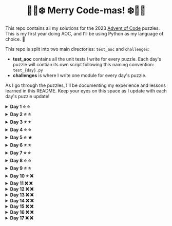 <h1 style="text-align: center;"> 🎅🎄❄️ Merry Code-mas! ❄️🎄🎅</h3>

<p>This repo contains all my solutions for the 2023 <a href=https://adventofcode.com/2023>Advent of Code</a> puzzles. This is my first year doing AOC, and I'll be using Python as my language of choice. 🐍</p>

<p>This repo is split into two main directories: <code>test_aoc</code> and <code>challenges</code>:</p>
<ul>
<li><strong>test_aoc</strong> contains all the unit tests I write for every puzzle. Each day's puzzle will contian its own script following this naming convention: <code>test_{day}.py</code></li>
<li><strong>challenges</strong> is where I write one module for every day's puzzle.</li>
</ul>

<p>As I go through the puzzles, I'll be documenting my experience and lessons learned in this README. Keep your eyes on this space as I update with each day's puzzle update!</p>

<details>
<summary>
<strong>Day 1 ⭐ ⭐</strong>
</summary>
<p></p>
<p><strong> Part 1:</strong> Started out strong for part 1 of this puzzle! I coded my tests and functions, then got the right answer on my first attempt. My strategy was to iterate over each string both forwards and backwards simultaneously and record the first encountered number. This worked perfectly. What a great beginning to AOC! I'm sure part 2 will be just as easy, fun, and fulfilling...</p>
<p><strong>Part 2:</strong> <em>"Oh look at that! Some of the numbers are spelled out as words. No worries, <code>string.replace()</code> to the rescue! Perfect, all my tests are passing. Time to submit my answer and get my second star..."</em>
<ol>
<li><strong>First attempt</strong>: I map all the words to digits and naively use <code>str.replace()</code> to modify the string before reusing my funtion for part 1. Submission failed. I do some searching and realize it's due to edge cases in the input ("oneight", "sevenine", etc)</li>
<li><strong>Second attempt</strong>: Okay, so <code>str.replace()</code> is a bust. Let's use <code>str.find()</code> to get the index of the words and amend the strings this way. I add the digit to the beginning of the word in the string, but this doesn't fix all the issues (think "on8eight" or "seve9nine"). Failed again.</li>
<li><strong>Third attempt</strong>: That's an easy fix! I rework the function to insert the digit inside the existing word so that I catch everything ("o1ne8ight", "s7even9ine"). Submission still failing!? I'm start to unravel. Time for a break before I come back to reassess.</li>
<li><strong>Fourth attempt</strong>: Turns out I didn't account for the fact that <code>str.find()</code> only finds the first instance of a word and doesn't keep finding. I set up a <code>while</code> loop to continue finding all instances of a word, so if a word is repeated ("twotwo"), both of them get a digit ("t2wot2wo"). FINALLY, I've clawed my way to that second star. </li>
</ol></p>
<p>So I finish the first day of AOC feeling a mix of relief and pride at having completed the puzzle (along with a hefty dose of embarassment for how long it took; have I really become this rusty at Python?). The main lesson learned? <strong>Think harder about my tests</strong>. I defintiely did not cover enough edge cases before trying to submit my part 2 solutions. Anxiously awaiting day 2's puzzle with some slight trepidation now...</p>
</details>

<details>
<summary>
<strong>Day 2 ⭐ ⭐</strong>
</summary>
<p></p>
<p><strong>Part 1:</strong> I'm up early today (like, really early). Early enough to start today's puzzle as soon as it's released. Let's do this! After reading the instructions and peeking at the input data, I breath a sigh of relief. This is looking a bit easier compared to yesterday's wonky-words-number-nonsense. </p>
<p>I write my tests and my code. I'm using a dictionary to map the colors to the limits provided in the instructions, and I parse the input data into lists. I go over each list and compare the values with the mapped limits and calcualte the count of possible games. Everything looks good and I submit my answer... oh dear, I've already failed my first submission.</p>
<p>I take another look at the instructions. Whoops! I've calculated the <em>count of games</em>, but the puzzle instruction is asking for the <em>sum of the game IDs</em> (sigh). I'm up too early and am too tired; I didn't read through all the instructions... After some reworking of my dictionary keys (*cough* and my unit tests *cough*), my second submission is successful. Phew!</p>
<p><strong>Part 2:</strong> Finding the lowest possible values in the games for each color is easy enough to solve (after <em>triple checking</em> the instructions for part 2). I set about finding the highest value in my lists from part 1. Once I have a dicitonary for each color containing the numbers, I code another function to multiply the three numbers together. I apply these functions to the entire input list and sum the products. Success!</p>
<p>Day 2 is done and dusted. What did I learn today? <strong>Read the instructions</strong>! And maybe have a coffee before trying to start coding at 5:00 AM. Also, don't forget to <strong>read the instructions</strong>!</p>
</details>

<details>
<summary>
<strong>Day  3 ⭐ ⭐</strong>
</summary>
<p></p>
<p><strong>Part 1:</strong> Today's puzzle was a tough one, and we're only on day 3! I spent far too much time trying to figure this out and had to walk away and come back multiple times to avoid giving up entirely.</p>
<p>My first idea was to create a dictionary containing each line with the row index as the key. I then wrote some for loops to search the sides, above, and below numbers. I encountered a lot of issues with indices being out of range (<em>literal</em> edge cases). After a failed first submission, I change strategy: extract a list of numbers from the line first. Then I find the index of each number. I expand the search field from that index to include left, right, above, and below. I also have to figure how to deal with edge cases again. I fail submission yet again.
</p>
<p>Turns out there's a problem is with <code>str.find()</code> (have I not learned my lesson in day 1?) I check for duplicates in the number list and work around the issue using <code>str.rfind()</code>. And my submission fails <em>again</em>! Time to step away from the computer and going out for a bit.
</p>
<p> I'm back from brunch and a bit more motivated. I've decided to scrap everything and start over, working with numpy this time. I split every character out into a list. This is used to create a numpy array (I've also added a row of padding along all the sides; edge cases no more!). I write a function to create a "window" surrounding each number. Once all the windows are created, I flatten each array and look for any punctuation. Finally succeeded on this one! Though I'm dreading part 2 now.</p>
<p><strong>Part 2:</strong> At this point in the day. My brain is fried. I try working with my existing code to come up with an easy solution, but it's getting late and I think I've sacrificed enough of my sunday to AOC.</p>
<p>After several feeble attemps with no tangible results. I go searching in the AOC subreddit for inspration. I find another python solution and cobble it into my module. If the main reason for doing AOC is to learn, I think part of that process is learning to read and implement other people's code as well. You can't always have all the answers! Here's to hoping for a more relaxed Monday puzzle.</p>
</details>

<details>
<summary>
<strong>Day 4 ⭐ ⭐</strong>
</summary>
<p></p>
<p><strong>Part 1:</strong> I didn't have too much trouble coding today's part 1. A nice change from yesterday. To parse the input data, I split the strings into a dictionary. Each key, value pair has the card as a key and a tuple with 3 items (winners, numbers, point value) as the value.</p>
<p> I loop over each set of numbers, and then nest another loop to check for the winners. If the difference between the number and the winning value is 0, it's a match and I update the point value accordingly. All that's left now is to sum all the point values from the tuples as I check all the cards. Voilà! Part 1 done.</p>
<p><strong>Part 2:</strong> It turns out we win more cards for all winning cards. <em>Great</em>. I increase the tuple to include more parameters (5 altogether, adding the match count and number of cards). I run two more loops through the cards: one loop to update matches, and one loop to update copies. This takes a while to run, but is works, so I'll take the win.</p>
</details>

<details>
<summary>
<strong>Day 5 ⭐ ★</strong>
</summary>
<p></p>
<p><strong>Part 1:</strong> My first idea for this challenge was to create a dictionary with all the mappings for each seed's values. It was fine with the test data, but then I realised the actual input would require way too much memory for this approach. I switched approcahes and did comarisons between the source and destination values to get all the mappings correct. I run my code and earn another star, but it's the only star I'll earn today...</p>
<p><strong>Part 2:</strong> Did not finish. I reworked my code given the criteria for part 2, and all my tests are passing. Unfortunately my code is very inefficient and running it on the full input data results in a killed script due to memory limits. I'll have to do some more in depth research on this one later, but I'm done for now. Tomorrow is another day!</p>
<p><strong>Update!</strong> After implementing my day 6 solutions, I came back to my day 5 code to try and figure out a way to get my script to run. It's not pretty (honestly, it's hideous), but now I have a working script that runs... <em>for over 12 hours</em>. I was aware of term "brute force" before this, but now I've experienced it firsthand. This is defintiely the most inefficient thing I've ever coded, but it worked!! Feeling a bit silly for putting my CPU through this, but now I have my second star. </p>
<p>The upside to this code monstrosity? I've got something I can come back to later on as a little project. Some day I will come back to this script and figure out a way to make it run in a reasonable amount of time (<em>is 4 hours too much to ask for!?</em>).</p>
</details>

<details>
<summary>
<strong>Day 6 ⭐ ⭐</strong>
</summary>
<p></p>
<p><strong>Part 1:</strong> Today was a real confidence boost after missing out on part 2 of yesterday. In the test data that there is a range of timings for holding the button that will allow you to win, so I decide to search for the lower and upper bounds of this range with two loops. One searched forwards until it finds the lower limit, and the other searches backwards until it hits the higher limit. Tada! Solution found.</p>
<p><strong>Part 2:</strong> So it turns out the input isn't a series of races, but one big number for one race. At this point, I'm feeling really good that I thought to optimise my search function a bit during part 1! I adjust my parsing to make a single number for both the time and race numbers. I run the same search on this big number and get the right result on the first try. I was so excited to implement part 2 that I forgot to even write any tests.</p>
<p>My part 2 solution does take a few seconds to run, so it's not the most efficient code. However, I think that a week ago I would have written a much more inefficient function to solve this problem. This day's puzzle definitely has shown me that I'm improving my coding skills, so I'm going to keep up with AOC as long as I can. Looking forward to day 7 now!</p>
</details>

<details>
<summary>
<strong>Day 7 ⭐ ⭐</strong>
</summary>
<p></p>
<p><strong>Part 1:</strong> Today's puzzle was an interesting one, and I learned a lot of great things. The toughest part of this one was figuring out what type of hand each set of cards was. After lots of <code>if</code> conditions in my first function, I coded a quicksort algorithm and applied it to each batch of types. After that, it was just a matter of looking up the bet value to multiply by my list order.</p>
<p><strong>Part 2:</strong> I got a late start on these challenges today, so by the time I was trying to sort out the switch from "Jack" to "Joker", I was already sleepy. I tried modifying my original functions to work in the same way, but my first submitted answer was too high. I decided to give myself a break and whent to bed.</p>
<p><strong>The next morning</strong>: With a fresh set of eyes, I set about figuring out part 2. I decided to switch up my original function to return a dictionary for hand types instead of the sorted list. This let me create a new funtion that identifies all "J" characters and then recategorises them into the correct types. Then I resort the lists, concatenate then, and apply my winnings calculation again. Success! Now time for breakfast.</p></p>
<p>One peculiar thing about this solution is that my unit tests are mostly failing now (oops). This AOC is one of the first times I've written my own unit tests, so I suppose it's expected that I won't write perfect tests all the time. I may come back to these tests at some point to rework them to learn how I could have written them better.</p>
</details>

<details>
<summary>
<strong>Day 8 ⭐ ⭐</strong>
</summary>
<p></p>
<p><strong>Part 1:</strong> This was a fairly straightforward looping solution. I got stuck for a bit on my step_limit variable when I set it too short, making infinite loop. I just kept watching my loop spin and spin for about 5 minutes before I figured out which part wasn't working. Otherwise, I implemented my solution pretty quickly.</p>
<p><strong>Part 2:</strong> If iterating worked for part 1, it would be the same for part 2, right? I write a new <code>while</code> loop to iterate over all the paths at once and let it run. Then the script just kept runnnig. After doing some research, I came across the least common multiple approach and decided to implement this while my iterative script kept running.</p>
<p>The biggest challenge of this approach was finding the paths, since there are multiple starts and multiple fininshes. I add a timeout condition to my original step counting function so when I try all the combinations, if there's an infinite loop for any of them, it stops after 1 second. After implementing this solution I have my answer, and the number is much higher than my slow scipt ever got. <em>They say if you listen closely, you can still hear that other script iterating on and on forever...</em></p>
</details>

<details>
<summary>
<strong>Day 9 ⭐ ⭐</strong>
</summary>
<p></p>
<p><strong>Part 1:</strong> I kept reading over the week in different AOC threads and communities that the weekend puzzles are more difficult than weekday puzzles, so I was anticipating the worst for today. Turns out it wasn't that bad, though! This was an interesting problem to code, and I only got tripped up on one thing in part 1. After submitting a number that was too high, I couldn't tell what the issue was for a while. Then I realised my <code>while</code> loop condition wasn't quite right.</p>
<p>You're supposed to stop iterating when you reach a list that's all zeros, so I was checking for the sum of each iteration's list. This works fine as long as all the numbers are positive. Finally I realised that with negative numbers in the main puzzle input, you could end up with an iteration like <code>[0, -1, 1, 0]</code>, which would add up to zero. This was breaking my loop early and giving me a slightly off result. Once I fixed that, I had the right solution! Then I braced myself for part 2...</p>
<p><strong>Part 2:</strong> Turns out part 2 is <em>almost</em> the same problem as part 1, just backwards. I code a second function to work in the opposite direction, recyling a lot of code from my first one. I switch additions to subtractions, end indices to front indices, et cetera. I implement a working solution easily enough.</p>
<p>After finishing my puzzle for the day, I head over to the AOC subreddit to see how others have solved the puzzle. I notice some comments about reversing the <em>input</em> instead of the function. This is such a great idea and I wish I thought of it! I'll definitely be coming back to this day's solution at some point to refine my code.</p>
</details>

<details>
<summary>
<strong>Day 10 ⭐ ❌</strong>
</summary>
<p></p>
<p><strong>Part 1:</strong> I am quite happy with my solution to part 1 of this puzzle. There are some similarities with other days in terms of moving around a grid of input, and I think I've coded something that's a bit more efficient than what I've done for previous days. I'm sure there's improvements on the code I could make still, but I'm feeling good about my progress. As for part 2, I've hit my wall. Hoping I can pick up some steam and get back into the puzzles later on.</p>
<p><strong>Part 2:</strong> Part 1 of this day is the last star I earned for a while this year. Between an increasingly busy work schedule and Christmas preparations, I realize I don't have a lot of extra time to code every day this week. Hopfully I can come back to these puzzles later on and finish our the challenge, but it'll have to be on my own time.</p>
</details>

<details>
<summary>
<strong>Day 11 ❌ ❌</strong>
</summary>
<p></p>
<p><strong>Part 1:</strong></p>
<p><strong>Part 2:</strong></p>
</details>

<details>
<summary>
<strong>Day 12 ❌ ❌</strong>
</summary>
<p></p>
<p><strong>Part 1:</strong></p>
<p><strong>Part 2:</strong></p>
</details>


<details>
<summary>
<strong>Day 13 ❌ ❌</strong>
</summary>
<p></p>
<p><strong>Part 1:</strong></p>
<p><strong>Part 2:</strong></p>
</details>


<details>
<summary>
<strong>Day 14 ❌ ❌</strong>
</summary>
<p></p>
<p><strong>Part 1:</strong></p>
<p><strong>Part 2:</strong></p>
</details>


<details>
<summary>
<strong>Day 15 ❌ ❌</strong>
</summary>
<p></p>
<p><strong>Part 1:</strong></p>
<p><strong>Part 2:</strong></p>
</details>


<details>
<summary>
<strong>Day 16 ❌ ❌</strong>
</summary>
<p></p>
<p><strong>Part 1:</strong></p>
<p><strong>Part 2:</strong></p>
</details>


<details>
<summary>
<strong>Day 17 ❌ ❌</strong>
</summary>
<p></p>
<p><strong>Part 1:</strong></p>
<p><strong>Part 2:</strong></p>
</details>

<!--
-- New day template --
<details>
<summary>
<strong>Day {n}</strong>
</summary>
<p></p>
<p><strong>Part 1:</strong></p>
<p><strong>Part 2:</strong></p>
</details>
-->
